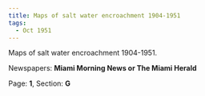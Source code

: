 ```yaml
---  
title: Maps of salt water encroachment 1904-1951  
tags:  
  - Oct 1951  
---  
```

  
Maps of salt water encroachment 1904-1951.  
  
Newspapers: **Miami Morning News or The Miami Herald**  
  
Page: **1**, Section: **G** 
